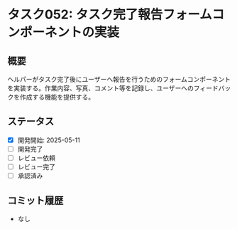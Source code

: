 # タスク052: タスク完了報告フォームコンポーネントの実装

## 概要
ヘルパーがタスク完了後にユーザーへ報告を行うためのフォームコンポーネントを実装する。作業内容、写真、コメント等を記録し、ユーザーへのフィードバックを作成する機能を提供する。

## ステータス
- [x] 開発開始: 2025-05-11
- [ ] 開発完了
- [ ] レビュー依頼
- [ ] レビュー完了
- [ ] 承認済み

## コミット履歴
- なし
